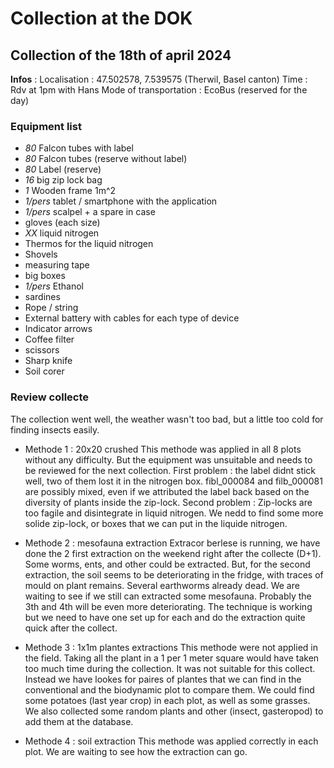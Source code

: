 # Collection at the DOK 

## Collection of the 18th of april 2024

**Infos** : 
Localisation : 47.502578, 7.539575 (Therwil, Basel canton)
Time : Rdv at 1pm with Hans 
Mode of transportation : EcoBus (reserved for the day)

### Equipment list

* _80_ Falcon tubes with label 
* _80_ Falcon tubes (reserve without label) 
* _80_ Label (reserve) 
* _16_ big zip lock bag 
* _1_ Wooden frame 1m^2 
* _1/pers_ tablet / smartphone with the application 
* _1/pers_ scalpel + a spare in case
* gloves (each size)
* _XX_ liquid nitrogen
* Thermos for the liquid nitrogen
* Shovels 
* measuring tape
* big boxes 
* _1/pers_ Ethanol 
* sardines 
* Rope / string 
* External battery with cables for each type of device
* Indicator arrows
* Coffee filter
* scissors
* Sharp knife 
* Soil corer 

### Review collecte

The collection went well, the weather wasn't too bad, but a little too cold for finding insects easily. 

* Methode 1 : 20x20 crushed 
This methode was applied in all 8 plots without any difficulty. But the equipment was unsuitable and needs to be reviewed for the next collection. First problem : the label didnt stick well, two of them lost it in the nitrogen box. fibl_000084 and filb_000081 are possibly mixed, even if we attributed the label back based on the diversity of plants inside the zip-lock. Second problem :  Zip-locks are too fagile and disintegrate in liquid nitrogen. We nedd to find some more solide zip-lock, or boxes that we can put in the liquide nitrogen. 

* Methode 2 : mesofauna extraction 
Extracor berlese is running, we have done the 2 first extraction on the weekend right after the collecte (D+1). Some worms, ents, and other could be extracted. But, for the second extraction, the soil seems to be deteriorating in the fridge, with traces of mould on plant remains. Several earthworms already dead. We are waiting to see if we still can extracted some mesofauna. Probably the 3th and 4th will be even more deteriorating. The technique is working but we need to have one set up for each and do the extraction quite quick after the collect. 

* Methode 3 : 1x1m plantes extractions 
This methode were not applied in the field. Taking all the plant in a 1 per 1 meter square would have taken too much time during the collection. It was not suitable for this collect. Instead we have lookes for paires of plantes that we can find in the conventional and the biodynamic plot to compare them. We could find some potatoes (last year crop) in each plot, as well as some grasses. We also collected some random plants and other (insect, gasteropod) to add them at the database. 

* Methode 4 : soil extraction 
This methode was applied correctly in each plot. We are waiting to see how the extraction can go. 
